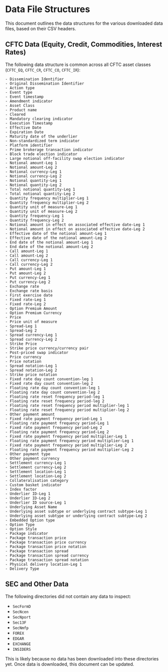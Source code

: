 # Data File Structures

This document outlines the data structures for the various downloaded data files, based on their CSV headers.

## CFTC Data (Equity, Credit, Commodities, Interest Rates)

The following data structure is common across all CFTC asset classes (`CFTC_EQ`, `CFTC_CR`, `CFTC_CO`, `CFTC_IR`):

```
- Dissemination Identifier
- Original Dissemination Identifier
- Action type
- Event type
- Event timestamp
- Amendment indicator
- Asset Class
- Product name
- Cleared
- Mandatory clearing indicator
- Execution Timestamp
- Effective Date
- Expiration Date
- Maturity date of the underlier
- Non-standardized term indicator
- Platform identifier
- Prime brokerage transaction indicator
- Block trade election indicator
- Large notional off-facility swap election indicator
- Notional amount-Leg 1
- Notional amount-Leg 2
- Notional currency-Leg 1
- Notional currency-Leg 2
- Notional quantity-Leg 1
- Notional quantity-Leg 2
- Total notional quantity-Leg 1
- Total notional quantity-Leg 2
- Quantity frequency multiplier-Leg 1
- Quantity frequency multiplier-Leg 2
- Quantity unit of measure-Leg 1
- Quantity unit of measure-Leg 2
- Quantity frequency-Leg 1
- Quantity frequency-Leg 2
- Notional amount in effect on associated effective date-Leg 1
- Notional amount in effect on associated effective date-Leg 2
- Effective date of the notional amount-Leg 1
- Effective date of the notional amount-Leg 2
- End date of the notional amount-Leg 1
- End date of the notional amount-Leg 2
- Call amount-Leg 1
- Call amount-Leg 2
- Call currency-Leg 1
- Call currency-Leg 2
- Put amount-Leg 1
- Put amount-Leg 2
- Put currency-Leg 1
- Put currency-Leg 2
- Exchange rate
- Exchange rate basis
- First exercise date
- Fixed rate-Leg 1
- Fixed rate-Leg 2
- Option Premium Amount
- Option Premium Currency
- Price
- Price unit of measure
- Spread-Leg 1
- Spread-Leg 2
- Spread currency-Leg 1
- Spread currency-Leg 2
- Strike Price
- Strike price currency/currency pair
- Post-priced swap indicator
- Price currency
- Price notation
- Spread notation-Leg 1
- Spread notation-Leg 2
- Strike price notation
- Fixed rate day count convention-leg 1
- Fixed rate day count convention-leg 2
- Floating rate day count convention-leg 1
- Floating rate day count convention-leg 2
- Floating rate reset frequency period-leg 1
- Floating rate reset frequency period-leg 2
- Floating rate reset frequency period multiplier-leg 1
- Floating rate reset frequency period multiplier-leg 2
- Other payment amount
- Fixed rate payment frequency period-Leg 1
- Floating rate payment frequency period-Leg 1
- Fixed rate payment frequency period-Leg 2
- Floating rate payment frequency period-Leg 2
- Fixed rate payment frequency period multiplier-Leg 1
- Floating rate payment frequency period multiplier-Leg 1
- Fixed rate payment frequency period multiplier-Leg 2
- Floating rate payment frequency period multiplier-Leg 2
- Other payment type
- Other payment currency
- Settlement currency-Leg 1
- Settlement currency-Leg 2
- Settlement location-Leg 1
- Settlement location-Leg 2
- Collateralisation category
- Custom basket indicator
- Index factor
- Underlier ID-Leg 1
- Underlier ID-Leg 2
- Underlier ID source-Leg 1
- Underlying Asset Name
- Underlying asset subtype or underlying contract subtype-Leg 1
- Underlying asset subtype or underlying contract subtype-Leg 2
- Embedded Option type
- Option Type
- Option Style
- Package indicator
- Package transaction price
- Package transaction price currency
- Package transaction price notation
- Package transaction spread
- Package transaction spread currency
- Package transaction spread notation
- Physical delivery location-Leg 1
- Delivery Type
```

## SEC and Other Data

The following directories did not contain any data to inspect:

- `SecFormD`
- `SecNcen`
- `SecNport`
- `Sec13F`
- `SecNmfp`
- `FOREX`
- `EDGAR`
- `EXCHANGE`
- `INSIDERS`

This is likely because no data has been downloaded into these directories yet. Once data is downloaded, this document can be updated.
